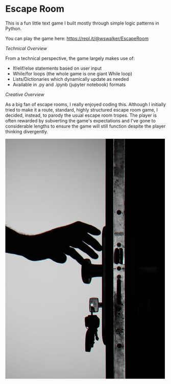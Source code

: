 # Escape Room

This is a fun little text game I built mostly through simple logic patterns in Python.  

You can play the game here: https://repl.it/@wswalker/EscapeRoom

*Technical Overview*

From a technical perspective, the game largely makes use of:
* If/elif/else statements based on user input
* While/for loops (the whole game is one giant While loop)
* Lists/Dictionaries which dynamically update as needed
* Available in .py and .ipynb (jupyter notebook) formats

*Creative Overview*

As a big fan of escape rooms, I really enjoyed coding this.  Although I initially tried to make it a route, standard, highly structured escape room game, I decided, instead, to parody the usual escape room tropes.  The player is often rewarded by subverting the game's expectations and I've gone to considerable lengths to ensure the game will still function despite the player thinking divergently.


![Escape Room](escape_room.jpeg)
